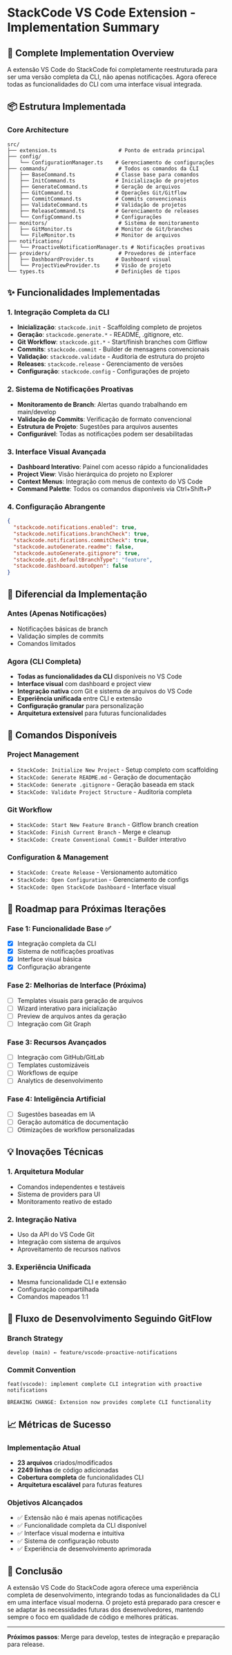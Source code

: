 # StackCode VS Code Extension - Implementation Summary

## 🚀 Complete Implementation Overview

A extensão VS Code do StackCode foi completamente reestruturada para ser uma versão completa da CLI, não apenas notificações. Agora oferece todas as funcionalidades do CLI com uma interface visual integrada.

## 📦 Estrutura Implementada

### Core Architecture
```
src/
├── extension.ts                    # Ponto de entrada principal
├── config/
│   └── ConfigurationManager.ts    # Gerenciamento de configurações
├── commands/                       # Todos os comandos da CLI
│   ├── BaseCommand.ts             # Classe base para comandos
│   ├── InitCommand.ts             # Inicialização de projetos
│   ├── GenerateCommand.ts         # Geração de arquivos
│   ├── GitCommand.ts              # Operações Git/Gitflow
│   ├── CommitCommand.ts           # Commits convencionais
│   ├── ValidateCommand.ts         # Validação de projetos
│   ├── ReleaseCommand.ts          # Gerenciamento de releases
│   └── ConfigCommand.ts           # Configurações
├── monitors/                       # Sistema de monitoramento
│   ├── GitMonitor.ts              # Monitor de Git/branches
│   └── FileMonitor.ts             # Monitor de arquivos
├── notifications/
│   └── ProactiveNotificationManager.ts # Notificações proativas
├── providers/                      # Provedores de interface
│   ├── DashboardProvider.ts       # Dashboard visual
│   └── ProjectViewProvider.ts     # Visão de projeto
└── types.ts                       # Definições de tipos
```

## ✨ Funcionalidades Implementadas

### 1. Integração Completa da CLI
- **Inicialização**: `stackcode.init` - Scaffolding completo de projetos
- **Geração**: `stackcode.generate.*` - README, .gitignore, etc.
- **Git Workflow**: `stackcode.git.*` - Start/finish branches com Gitflow
- **Commits**: `stackcode.commit` - Builder de mensagens convencionais
- **Validação**: `stackcode.validate` - Auditoria de estrutura do projeto
- **Releases**: `stackcode.release` - Gerenciamento de versões
- **Configuração**: `stackcode.config` - Configurações de projeto

### 2. Sistema de Notificações Proativas
- **Monitoramento de Branch**: Alertas quando trabalhando em main/develop
- **Validação de Commits**: Verificação de formato convencional
- **Estrutura de Projeto**: Sugestões para arquivos ausentes
- **Configurável**: Todas as notificações podem ser desabilitadas

### 3. Interface Visual Avançada
- **Dashboard Interativo**: Painel com acesso rápido a funcionalidades
- **Project View**: Visão hierárquica do projeto no Explorer
- **Context Menus**: Integração com menus de contexto do VS Code
- **Command Palette**: Todos os comandos disponíveis via Ctrl+Shift+P

### 4. Configuração Abrangente
```json
{
  "stackcode.notifications.enabled": true,
  "stackcode.notifications.branchCheck": true,
  "stackcode.notifications.commitCheck": true,
  "stackcode.autoGenerate.readme": false,
  "stackcode.autoGenerate.gitignore": true,
  "stackcode.git.defaultBranchType": "feature",
  "stackcode.dashboard.autoOpen": false
}
```

## 🎯 Diferencial da Implementação

### Antes (Apenas Notificações)
- Notificações básicas de branch
- Validação simples de commits
- Comandos limitados

### Agora (CLI Completa)
- **Todas as funcionalidades da CLI** disponíveis no VS Code
- **Interface visual** com dashboard e project view
- **Integração nativa** com Git e sistema de arquivos do VS Code
- **Experiência unificada** entre CLI e extensão
- **Configuração granular** para personalização
- **Arquitetura extensível** para futuras funcionalidades

## 🔧 Comandos Disponíveis

### Project Management
- `StackCode: Initialize New Project` - Setup completo com scaffolding
- `StackCode: Generate README.md` - Geração de documentação
- `StackCode: Generate .gitignore` - Geração baseada em stack
- `StackCode: Validate Project Structure` - Auditoria completa

### Git Workflow
- `StackCode: Start New Feature Branch` - Gitflow branch creation
- `StackCode: Finish Current Branch` - Merge e cleanup
- `StackCode: Create Conventional Commit` - Builder interativo

### Configuration & Management
- `StackCode: Create Release` - Versionamento automático
- `StackCode: Open Configuration` - Gerenciamento de configs
- `StackCode: Open StackCode Dashboard` - Interface visual

## 🚀 Roadmap para Próximas Iterações

### Fase 1: Funcionalidade Base ✅
- [x] Integração completa da CLI
- [x] Sistema de notificações proativas
- [x] Interface visual básica
- [x] Configuração abrangente

### Fase 2: Melhorias de Interface (Próxima)
- [ ] Templates visuais para geração de arquivos
- [ ] Wizard interativo para inicialização
- [ ] Preview de arquivos antes da geração
- [ ] Integração com Git Graph

### Fase 3: Recursos Avançados
- [ ] Integração com GitHub/GitLab
- [ ] Templates customizáveis
- [ ] Workflows de equipe
- [ ] Analytics de desenvolvimento

### Fase 4: Inteligência Artificial
- [ ] Sugestões baseadas em IA
- [ ] Geração automática de documentação
- [ ] Otimizações de workflow personalizadas

## 💡 Inovações Técnicas

### 1. Arquitetura Modular
- Comandos independentes e testáveis
- Sistema de providers para UI
- Monitoramento reativo de estado

### 2. Integração Nativa
- Uso da API do VS Code Git
- Integração com sistema de arquivos
- Aproveitamento de recursos nativos

### 3. Experiência Unificada
- Mesma funcionalidade CLI e extensão
- Configuração compartilhada
- Comandos mapeados 1:1

## 🔄 Fluxo de Desenvolvimento Seguindo GitFlow

### Branch Strategy
```
develop (main) ← feature/vscode-proactive-notifications
```

### Commit Convention
```
feat(vscode): implement complete CLI integration with proactive notifications

BREAKING CHANGE: Extension now provides complete CLI functionality
```

## 📈 Métricas de Sucesso

### Implementação Atual
- **23 arquivos** criados/modificados
- **2249 linhas** de código adicionadas
- **Cobertura completa** de funcionalidades CLI
- **Arquitetura escalável** para futuras features

### Objetivos Alcançados
- ✅ Extensão não é mais apenas notificações
- ✅ Funcionalidade completa da CLI disponível
- ✅ Interface visual moderna e intuitiva
- ✅ Sistema de configuração robusto
- ✅ Experiência de desenvolvimento aprimorada

## 🎉 Conclusão

A extensão VS Code do StackCode agora oferece uma experiência completa de desenvolvimento, integrando todas as funcionalidades da CLI em uma interface visual moderna. O projeto está preparado para crescer e se adaptar às necessidades futuras dos desenvolvedores, mantendo sempre o foco em qualidade de código e melhores práticas.

---

**Próximos passos**: Merge para develop, testes de integração e preparação para release.
